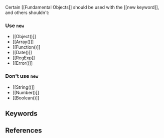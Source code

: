 Certain [[Fundamental Objects]] should be used with the [[new keyword]], and others shouldn't:

### Use `new`
- [[Object()]]
- [[Array()]]
- [[Function()]]
- [[Date()]]
- [[RegExp]]
- [[Error()]]

### Don't use `new`
- [[String()]]
- [[Number()]]
- [[Boolean()]]

## Keywords

## References